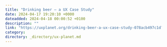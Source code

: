 ```yaml
---
title: "Drinking beer — a UX Case Study"
date: 2024-04-17 19:20:10 +0000
dateadded: 2024-04-18 00:00:52 +0100
description: ""
link: "https://uxplanet.org/drinking-beer-a-ux-case-study-078acb497c1d?source=rss----819cc2aaeee0---4"
category:
directory: _directory/ux-planet.md
---
```

